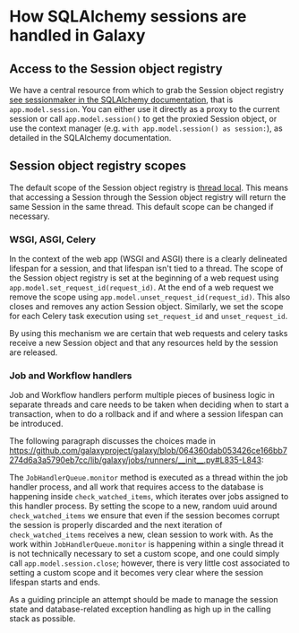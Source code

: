 # How SQLAlchemy sessions are handled in Galaxy

## Access to the Session object registry

We have a central resource from which to grab the Session object registry [see sessionmaker in the SQLAlchemy documentation](https://docs.sqlalchemy.org/en/20/orm/session_api.html#sqlalchemy.orm.sessionmaker), that is `app.model.session`.
You can either use it directly as a proxy to the current session or call `app.model.session()` to get the proxied Session object, or use the context manager (e.g. `with app.model.session() as session:`), as detailed in the SQLAlchemy documentation.

## Session object registry scopes

The default scope of the Session object registry is [thread local](https://docs.sqlalchemy.org/en/20/orm/contextual.html#thread-local-scope). This means that accessing a Session through the Session object registry will return the same Session in the same thread. This default scope can be changed if necessary.

### WSGI, ASGI, Celery

In the context of the web app (WSGI and ASGI) there is a clearly delineated lifespan for a session, and that lifespan isn't tied to a thread. The scope of the Session object registry is set at the beginning of a web request using `app.model.set_request_id(request_id)`. At the end of a web request we remove the scope using `app.model.unset_request_id(request_id)`. This also closes and removes any action Session object. Similarly, we set the scope for each Celery task execution using `set_request_id` and `unset_request_id`.

By using this mechanism we are certain that web requests and celery tasks receive a new Session object and that any resources held by the session are released.

### Job and Workflow handlers

Job and Workflow handlers perform multiple pieces of business logic in separate threads and care needs to be taken when deciding when to start a transaction, when to do a rollback and if and where a session lifespan can be introduced.

The following paragraph discusses the choices made in <https://github.com/galaxyproject/galaxy/blob/064360dab053426ce166bb7274d6a3a5790eb7cc/lib/galaxy/jobs/runners/__init__.py#L835-L843>:

The `JobHandlerQueue.monitor` method is executed as a thread within the job handler process,
and all work that requires access to the database is happening inside `check_watched_items`,
which iterates over jobs assigned to this handler process. By setting the scope to a new,
random uuid around `check_watched_items` we ensure that even if the session becomes corrupt
the session is properly discarded and the next iteration of `check_watched_items` receives
a new, clean session to work with. As the work within `JobHandlerQueue.monitor` is happening within a single thread it is not technically necessary to set a custom scope, and one could simply call `app.model.session.close`; however, there is very little cost associated to setting a custom scope and it becomes very clear
where the session lifespan starts and ends.

As a guiding principle an attempt should be made to manage the session state and database-related exception handling as high up in the calling stack as possible.
